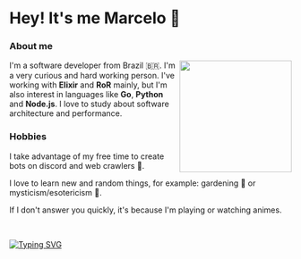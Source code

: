 # Hey! It's me Marcelo :wave:

### About me

<img align='right' src='https://media.giphy.com/media/9S1CJae4qyOZGLWa4y/giphy.gif' width='200'/>

I'm a software developer from Brazil :brazil:. I'm a very curious and hard working person. I've working with **Elixir** and **RoR** mainly, but I'm also interest in languages like **Go**, **Python** and **Node.js**. I love to study about software architecture and performance.

### Hobbies

I take advantage of my free time to create bots on discord and web crawlers :robot:.

I love to learn new and random things, for example: gardening :rose: or mysticism/esotericism :crystal_ball:.

If I don't answer you quickly, it's because I'm playing or watching animes.

<br/>

[![Typing SVG](https://readme-typing-svg.demolab.com?font=Fira+Code&size=15&duration=7000&pause=1000&color=00A406&center=true&vCenter=true&multiline=true&width=700&lines=%22IT+IS+IMPORTANT+TO+DRAW+WISDOM+FROM+MANY+DIFFERENT+PLACES.%22;Uncle+Iroh)](https://git.io/typing-svg)
